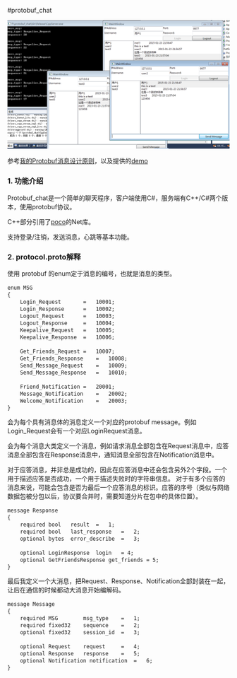 #protobuf_chat

![Screenshot](Protobuf_chat.png)


参考[我的Protobuf消息设计原则](http://my.oschina.net/cxh3905/blog/159122)，以及提供的[demo](http://my.oschina.net/cxh3905/blog/293000)

### 1. 功能介绍 
Protobuf_chat是一个简单的聊天程序，客户端使用C#，服务端有C++/C#两个版本，使用protobuf协议。

C++部分引用了[poco](http://pocoproject.org/)的Net库。

支持登录/注销，发送消息，心跳等基本功能。

### 2. protocol.proto解释
使用 protobuf 的enum定于消息的编号，也就是消息的类型。
```
enum MSG
{
	Login_Request		=	10001;
	Login_Response		=	10002;
	Logout_Request		=	10003;
	Logout_Response		=	10004;
	Keepalive_Request	=	10005;
	Keepalive_Response	=	10006;

	Get_Friends_Request	=	10007;
	Get_Friends_Response 	=	10008;
	Send_Message_Request	= 	10009;
	Send_Message_Response	= 	10010;

	Friend_Notification	= 	20001;
	Message_Notification	= 	20002;
	Welcome_Notification	= 	20003;
}
``` 

会为每个具有消息体的消息定义一个对应的protobuf message。例如Login_Request会有一个对应LoginRequest消息。

会为每个消息大类定义一个消息，例如请求消息全部包含在Request消息中，应答消息全部包含在Response消息中，通知消息全部包含在Notification消息中。

对于应答消息，并非总是成功的，因此在应答消息中还会包含另外2个字段。一个用于描述应答是否成功，一个用于描述失败时的字符串信息。 对于有多个应答的消息来说，可能会包含是否为最后一个应答消息的标识。应答的序号（类似与网络数据包被分包以后，协议要合并时，需要知道分片在包中的具体位置）。
```
message Response
{
	required bool	result	=	1;
	required bool	last_response	=	2;
	optional bytes	error_describe	=	3;

	optional LoginResponse	login	= 4;
	optional GetFriendsResponse	get_friends	= 5;
}
```

最后我定义一个大消息，把Request、Response、Notification全部封装在一起，让后在通信的时候都动大消息开始编解码。
```
message Message 
{
	required MSG		msg_type	=	1;
	required fixed32	sequence	=	2;
	optional fixed32	session_id	=	3;

	optional Request	request		=	4;
	optional Response	response	=	5;
	optional Notification notification	=	6;
}

```